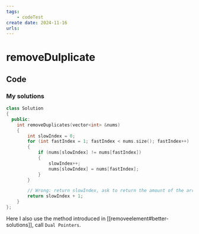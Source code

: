 ```yaml
---
tags:
    - codeTest
create date: 2024-11-16
urls:
---
```


# removeDulplicate

## Code

### My solutions
```cpp
class Solution
{
  public:
    int removeDuplicates(vector<int> &nums)
    {
        int slowIndex = 0;
        for (int fastIndex = 1; fastIndex < nums.size(); fastIndex++)
        {
            if (nums[slowIndex] != nums[fastIndex])
            {
                slowIndex++;
                nums[slowIndex] = nums[fastIndex];
            }
        }

        // Wrong: return slowIndex, ask to return the amount of the array
        return slowIndex + 1;
    }
};
```

Here I also use the method introduced in [[removeelement#better-solutions]], call `Dual Pointers`. 

